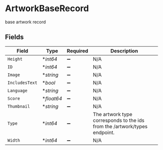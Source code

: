 # ArtworkBaseRecord

base artwork record


## Fields

| Field                                                                     | Type                                                                      | Required                                                                  | Description                                                               |
| ------------------------------------------------------------------------- | ------------------------------------------------------------------------- | ------------------------------------------------------------------------- | ------------------------------------------------------------------------- |
| `Height`                                                                  | **int64*                                                                  | :heavy_minus_sign:                                                        | N/A                                                                       |
| `ID`                                                                      | **int64*                                                                  | :heavy_minus_sign:                                                        | N/A                                                                       |
| `Image`                                                                   | **string*                                                                 | :heavy_minus_sign:                                                        | N/A                                                                       |
| `IncludesText`                                                            | **bool*                                                                   | :heavy_minus_sign:                                                        | N/A                                                                       |
| `Language`                                                                | **string*                                                                 | :heavy_minus_sign:                                                        | N/A                                                                       |
| `Score`                                                                   | **float64*                                                                | :heavy_minus_sign:                                                        | N/A                                                                       |
| `Thumbnail`                                                               | **string*                                                                 | :heavy_minus_sign:                                                        | N/A                                                                       |
| `Type`                                                                    | **int64*                                                                  | :heavy_minus_sign:                                                        | The artwork type corresponds to the ids from the /artwork/types endpoint. |
| `Width`                                                                   | **int64*                                                                  | :heavy_minus_sign:                                                        | N/A                                                                       |